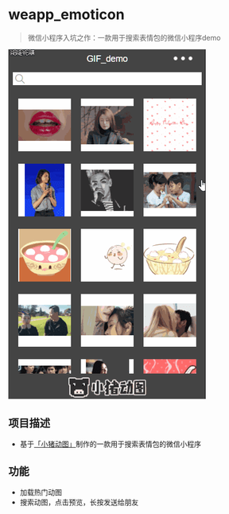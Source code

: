 # weapp_emoticon

>微信小程序入坑之作：一款用于搜索表情包的微信小程序demo

![](https://raw.githubusercontent.com/atp100/weapp_emoticon/master/demo.gif)

## 项目描述
- 基于[「小猪动图」](http://open.piggif.com/blog/api)制作的一款用于搜索表情包的微信小程序


## 功能
- 加载热门动图
- 搜索动图，点击预览，长按发送给朋友



